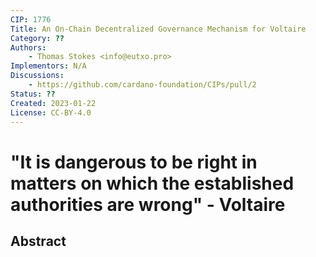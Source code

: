 ```yaml
---
CIP: 1776
Title: An On-Chain Decentralized Governance Mechanism for Voltaire
Category: ??
Authors:
    - Thomas Stokes <info@eutxo.pro>
Implementors: N/A
Discussions:
    - https://github.com/cardano-foundation/CIPs/pull/2
Status: ??
Created: 2023-01-22
License: CC-BY-4.0
---
```


# "It is dangerous to be right in matters on which the established authorities are wrong" - Voltaire

## Abstract
